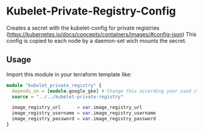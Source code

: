 # Kubelet-Private-Registry-Config

Creates a secret with the kubelet-config for private registries (https://kubernetes.io/docs/concepts/containers/images/#config-json) 
This config is copied to each node by a daemon-set wich mounts the secret.

## Usage

Import this module in your terraform template like:

```terraform
module "kubelet_private_registry" {
  depends_on = [module.google_gke] # Change this according your used cloud provider module
  source = "../../kubelet-private-registry"

  image_registry_url      = var.image_registry_url
  image_registry_username = var.image_registry_username
  image_registry_password = var.image_registry_password
}
```